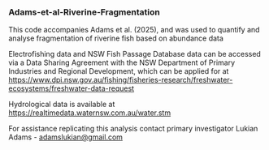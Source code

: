 ### Adams-et-al-Riverine-Fragmentation
This code accompanies Adams et al. (2025), and was used to quantify and analyse fragmentation of riverine fish based on abundance data

Electrofishing data and NSW Fish Passage Database data can be accessed via a Data Sharing Agreement with the NSW Department of Primary Industries and Regional Development, which can be applied for at https://www.dpi.nsw.gov.au/fishing/fisheries-research/freshwater-ecosystems/freshwater-data-request

Hydrological data is available at https://realtimedata.waternsw.com.au/water.stm

For assistance replicating this analysis contact primary investigator Lukian Adams - adamslukian@gmail.com
